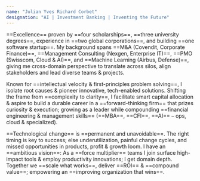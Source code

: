 ```yaml
---
name: "Julian Yves Richard Corbet"
designation: "AI | Investment Banking | Inventing the Future"
---
```

==Excellence== proven by ==four scholarships==, ==three university degrees==, experience in ==two global corporations==, and building ==one software startup==. My background spans ==M&A (Covendit, Corporate Finance)==, ==Management Consulting (Nexgen, Enterprise IT)==, ==PMO (Swisscom, Cloud & AI)==, and ==Machine Learning (Airbus, Defense)==, giving me cross-domain perspective to translate across silos, align stakeholders and lead diverse teams & projects.

Known for ==intellectual velocity & first-principles problem solving==, I isolate root causes & pioneer innovative, tech-enabled solutions. Shifting the frame from ==complexity to clarity==, I facilitate smart capital allocation & aspire to build a durable career in a ==forward-thinking firm== that prizes curiosity & execution; growing as a leader while compounding ==financial engineering & management skills== (==MBA==, ==CFI==, ==AI== – ops, cloud & specialized).

==Technological change== is ==permanent and unavoidable==. The right timing is key to success; else underutilization, painful change cycles, and missed opportunities in products, profit & growth loom. I have an ==ambitious vision==: As a ==force multiplier== teams I join surface high-impact tools & employ productivity innovations; I get domain depth. Together we ==scale what works==, deliver ==ROI== & ==compound value==; empowering an ==improving organization that wins==.
